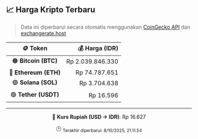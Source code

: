 

<!-- HARGA_KRIPTO -->
## 📈 Harga Kripto Terbaru

> Data ini diperbarui secara otomatis menggunakan [CoinGecko API](https://www.coingecko.com/) dan [exchangerate.host](https://exchangerate.host/)

<div align="center">

| 🪙 Token | 💰 Harga (IDR) |
|:------:|---------------:|
| 🟠 **Bitcoin (BTC)**   | Rp 2.039.846.330 |
| 🔵 **Ethereum (ETH)**  | Rp 74.787.651 |
| 🟣 **Solana (SOL)**    | Rp 3.704.638 |
| 🟢 **Tether (USDT)**   | Rp 16.596 |

---

💱 **Kurs Rupiah (USD → IDR)**: Rp 16.627

🕒 <sub>Terakhir diperbarui: 8/10/2025, 21.11.54</sub>

</div>
<!-- /HARGA_KRIPTO -->
